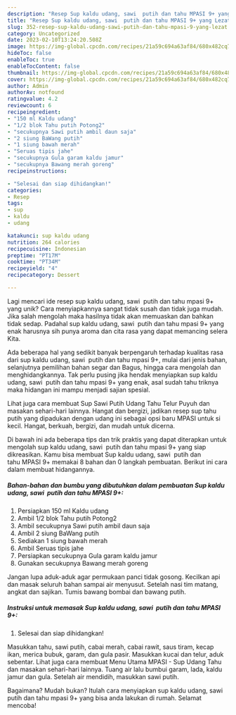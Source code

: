 ```yaml
---
description: "Resep Sup kaldu udang, sawi  putih dan tahu MPASI 9+ yang Lezat"
title: "Resep Sup kaldu udang, sawi  putih dan tahu MPASI 9+ yang Lezat"
slug: 352-resep-sup-kaldu-udang-sawi-putih-dan-tahu-mpasi-9-yang-lezat
category: Uncategorized
date: 2023-02-10T13:24:20.508Z
image: https://img-global.cpcdn.com/recipes/21a59c694a63af84/680x482cq70/sup-kaldu-udang-sawi-putih-dan-tahu-mpasi-9-foto-resep-utama.jpg
hideToc: false
enableToc: true
enableTocContent: false
thumbnail: https://img-global.cpcdn.com/recipes/21a59c694a63af84/680x482cq70/sup-kaldu-udang-sawi-putih-dan-tahu-mpasi-9-foto-resep-utama.jpg
cover: https://img-global.cpcdn.com/recipes/21a59c694a63af84/680x482cq70/sup-kaldu-udang-sawi-putih-dan-tahu-mpasi-9-foto-resep-utama.jpg
author: Admin
authorAv: notfound
ratingvalue: 4.2
reviewcount: 6
recipeingredient:
- "150 ml Kaldu udang"
- "1/2 blok Tahu putih Potong2"
- "secukupnya Sawi putih ambil daun saja"
- "2 siung BaWang putih"
- "1 siung bawah merah"
- "Seruas tipis jahe"
- "secukupnya Gula garam kaldu jamur"
- "secukupnya Bawang merah goreng"
recipeinstructions:

- "Selesai dan siap dihidangkan!"
categories:
- Resep
tags:
- sup
- kaldu
- udang

katakunci: sup kaldu udang 
nutrition: 264 calories
recipecuisine: Indonesian
preptime: "PT17M"
cooktime: "PT34M"
recipeyield: "4"
recipecategory: Dessert

---
```





Lagi mencari ide resep sup kaldu udang, sawi  putih dan tahu mpasi 9+ yang unik? Cara menyiapkannya sangat tidak susah dan tidak juga mudah. Jika salah mengolah maka hasilnya tidak akan memuaskan dan bahkan tidak sedap. Padahal sup kaldu udang, sawi  putih dan tahu mpasi 9+ yang enak harusnya sih punya aroma dan cita rasa yang dapat memancing selera Kita.





Ada beberapa hal yang sedikit banyak berpengaruh terhadap kualitas rasa dari sup kaldu udang, sawi  putih dan tahu mpasi 9+, mulai dari jenis bahan, selanjutnya pemilihan bahan segar dan Bagus, hingga cara mengolah dan menghidangkannya. Tak perlu pusing jika hendak menyiapkan sup kaldu udang, sawi  putih dan tahu mpasi 9+ yang enak,      asal sudah tahu triknya maka hidangan ini mampu menjadi sajian spesial.














Lihat juga cara membuat Sup Sawi Putih Udang Tahu Telur Puyuh dan masakan sehari-hari lainnya. Hangat dan bergizi, jadikan resep sup tahu putih yang dipadukan dengan udang ini sebagai opsi baru MPASI untuk si kecil. Hangat, berkuah, bergizi, dan mudah untuk dicerna.






Di bawah ini ada beberapa tips dan trik praktis yang dapat diterapkan untuk mengolah sup kaldu udang, sawi  putih dan tahu mpasi 9+ yang siap dikreasikan. Kamu bisa membuat Sup kaldu udang, sawi  putih dan tahu MPASI 9+ memakai 8 bahan dan 0 langkah pembuatan. Berikut ini cara dalam membuat hidangannya.

<!--inarticleads1-->

##### Bahan-bahan dan bumbu yang dibutuhkan dalam pembuatan Sup kaldu udang, sawi  putih dan tahu MPASI 9+:

1. Persiapkan 150 ml Kaldu udang
1. Ambil 1/2 blok Tahu putih Potong2
1. Ambil secukupnya Sawi putih ambil daun saja
1. Ambil 2 siung BaWang putih
1. Sediakan 1 siung bawah merah
1. Ambil Seruas tipis jahe
1. Persiapkan secukupnya Gula garam kaldu jamur
1. Gunakan secukupnya Bawang merah goreng


Jangan lupa aduk-aduk agar permukaan panci tidak gosong. Kecilkan api dan masak seluruh bahan sampai air menyusut. Setelah nasi tim matang, angkat dan sajikan. Tumis bawang bombai dan bawang putih. 

<!--inarticleads2-->

##### Instruksi untuk memasak Sup kaldu udang, sawi  putih dan tahu MPASI 9+:


1. Selesai dan siap dihidangkan!

Masukkan tahu, sawi putih, cabai merah, cabai rawit, saus tiram, kecap ikan, merica bubuk, garam, dan gula pasir. Masukkan kucai dan telur, aduk sebentar. Lihat juga cara membuat Menu Utama MPASI - Sup Udang Tahu dan masakan sehari-hari lainnya. Tuang air lalu bumbui garam, lada, kaldu jamur dan gula. Setelah air mendidih, masukkan sawi putih. 

Bagaimana? Mudah bukan? Itulah cara menyiapkan sup kaldu udang, sawi  putih dan tahu mpasi 9+ yang bisa anda lakukan di rumah. Selamat mencoba!
